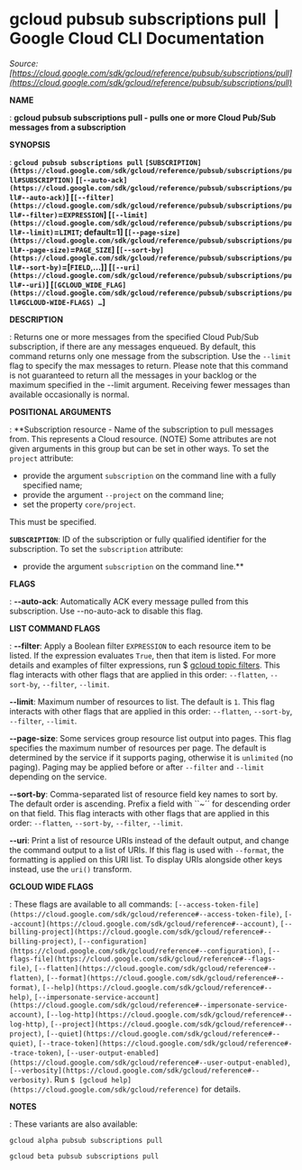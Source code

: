 # gcloud pubsub subscriptions pull  |  Google Cloud CLI Documentation

*Source: [https://cloud.google.com/sdk/gcloud/reference/pubsub/subscriptions/pull](https://cloud.google.com/sdk/gcloud/reference/pubsub/subscriptions/pull)*

**NAME**

: **gcloud pubsub subscriptions pull - pulls one or more Cloud Pub/Sub messages from a subscription**

**SYNOPSIS**

: **`gcloud pubsub subscriptions pull` `[SUBSCRIPTION](https://cloud.google.com/sdk/gcloud/reference/pubsub/subscriptions/pull#SUBSCRIPTION)` [`[--auto-ack](https://cloud.google.com/sdk/gcloud/reference/pubsub/subscriptions/pull#--auto-ack)`] [`[--filter](https://cloud.google.com/sdk/gcloud/reference/pubsub/subscriptions/pull#--filter)`=`EXPRESSION`] [`[--limit](https://cloud.google.com/sdk/gcloud/reference/pubsub/subscriptions/pull#--limit)`=`LIMIT`; default=1] [`[--page-size](https://cloud.google.com/sdk/gcloud/reference/pubsub/subscriptions/pull#--page-size)`=`PAGE_SIZE`] [`[--sort-by](https://cloud.google.com/sdk/gcloud/reference/pubsub/subscriptions/pull#--sort-by)`=[`FIELD`,…]] [`[--uri](https://cloud.google.com/sdk/gcloud/reference/pubsub/subscriptions/pull#--uri)`] [`[GCLOUD_WIDE_FLAG](https://cloud.google.com/sdk/gcloud/reference/pubsub/subscriptions/pull#GCLOUD-WIDE-FLAGS) …`]**

**DESCRIPTION**

: Returns one or more messages from the specified Cloud Pub/Sub subscription, if
there are any messages enqueued.
By default, this command returns only one message from the subscription. Use the
`--limit` flag to specify the max messages to return.
Please note that this command is not guaranteed to return all the messages in
your backlog or the maximum specified in the --limit argument. Receiving fewer
messages than available occasionally is normal.

**POSITIONAL ARGUMENTS**

: **Subscription resource - Name of the subscription to pull messages from. This
represents a Cloud resource. (NOTE) Some attributes are not given arguments in
this group but can be set in other ways.
To set the `project` attribute:

- provide the argument `subscription` on the command line with a fully
specified name;
- provide the argument `--project` on the command line;
- set the property `core/project`.

This must be specified.

**`SUBSCRIPTION`**:
ID of the subscription or fully qualified identifier for the subscription.
To set the `subscription` attribute:

- provide the argument `subscription` on the command line.**

**FLAGS**

: **--auto-ack**:
Automatically ACK every message pulled from this subscription. Use --no-auto-ack
to disable this flag.

**LIST COMMAND FLAGS**

: **--filter**:
Apply a Boolean filter `EXPRESSION` to each resource item
to be listed. If the expression evaluates `True`, then that item is
listed. For more details and examples of filter expressions, run $ [gcloud topic filters](https://cloud.google.com/sdk/gcloud/reference/topic/filters). This flag
interacts with other flags that are applied in this order:
`--flatten`, `--sort-by`, `--filter`,
`--limit`.

**--limit**:
Maximum number of resources to list. The default is `1`. This flag
interacts with other flags that are applied in this order:
`--flatten`, `--sort-by`, `--filter`,
`--limit`.

**--page-size**:
Some services group resource list output into pages. This flag specifies the
maximum number of resources per page. The default is determined by the service
if it supports paging, otherwise it is `unlimited` (no paging).
Paging may be applied before or after `--filter` and
`--limit` depending on the service.

**--sort-by**:
Comma-separated list of resource field key names to sort by. The default order
is ascending. Prefix a field with ``~´´ for descending order on that
field. This flag interacts with other flags that are applied in this order:
`--flatten`, `--sort-by`, `--filter`,
`--limit`.

**--uri**:
Print a list of resource URIs instead of the default output, and change the
command output to a list of URIs. If this flag is used with
`--format`, the formatting is applied on this URI list. To display
URIs alongside other keys instead, use the `uri()` transform.

**GCLOUD WIDE FLAGS**

: These flags are available to all commands: `[--access-token-file](https://cloud.google.com/sdk/gcloud/reference#--access-token-file)`,
`[--account](https://cloud.google.com/sdk/gcloud/reference#--account)`, `[--billing-project](https://cloud.google.com/sdk/gcloud/reference#--billing-project)`,
`[--configuration](https://cloud.google.com/sdk/gcloud/reference#--configuration)`,
`[--flags-file](https://cloud.google.com/sdk/gcloud/reference#--flags-file)`,
`[--flatten](https://cloud.google.com/sdk/gcloud/reference#--flatten)`, `[--format](https://cloud.google.com/sdk/gcloud/reference#--format)`, `[--help](https://cloud.google.com/sdk/gcloud/reference#--help)`, `[--impersonate-service-account](https://cloud.google.com/sdk/gcloud/reference#--impersonate-service-account)`,
`[--log-http](https://cloud.google.com/sdk/gcloud/reference#--log-http)`,
`[--project](https://cloud.google.com/sdk/gcloud/reference#--project)`, `[--quiet](https://cloud.google.com/sdk/gcloud/reference#--quiet)`, `[--trace-token](https://cloud.google.com/sdk/gcloud/reference#--trace-token)`, `[--user-output-enabled](https://cloud.google.com/sdk/gcloud/reference#--user-output-enabled)`,
`[--verbosity](https://cloud.google.com/sdk/gcloud/reference#--verbosity)`.
Run `$ [gcloud help](https://cloud.google.com/sdk/gcloud/reference)` for details.

**NOTES**

: These variants are also available:

```
gcloud alpha pubsub subscriptions pull
```

```
gcloud beta pubsub subscriptions pull
```